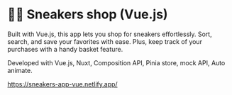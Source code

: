 # 👟💥 Sneakers shop (Vue.js)

Built with Vue.js, this app lets you shop for sneakers effortlessly. Sort, search, and save your favorites with ease. 
Plus, keep track of your purchases with a handy basket feature.

Developed with Vue.js, Nuxt, Composition API, Pinia store, mock API, Auto animate.

https://sneakers-app-vue.netlify.app/
